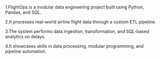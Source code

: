 1.FlightOps is a modular data engineering project built using Python, Pandas, and SQL.

2.It processes real-world airline flight data through a custom ETL pipeline.

3.The system performs data ingestion, transformation, and SQL-based analytics on delays.

4.It showcases skills in data processing, modular programming, and pipeline automation.
